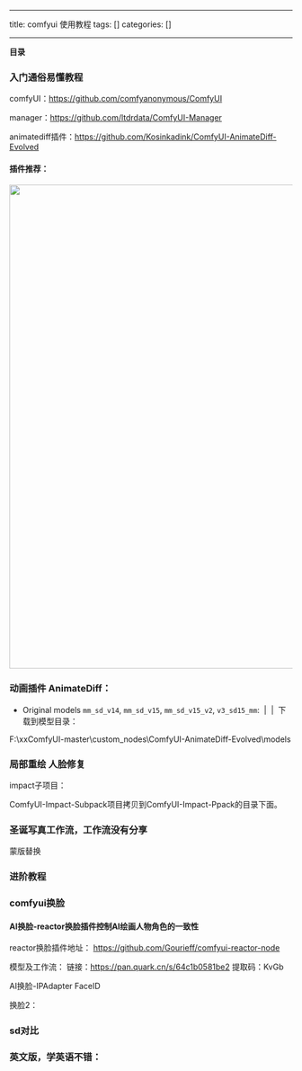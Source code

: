 
--- 
title:  comfyui 使用教程 
tags: []
categories: [] 

---
**目录**























### 入门通俗易懂教程



comfyUI：https://github.com/comfyanonymous/ComfyUI

manager：https://github.com/ltdrdata/ComfyUI-Manager

animatediff插件：https://github.com/Kosinkadink/ComfyUI-AnimateDiff-Evolved

#### 插件推荐：

<img alt="" height="861" src="https://img-blog.csdnimg.cn/direct/7461be49d58645baa4825c1e646de55c.png" width="774">



### 动画插件 AnimateDiff：


- Original models `mm_sd_v14`, `mm_sd_v15`, `mm_sd_v15_v2`, `v3_sd15_mm`:  |  | 
下载到模型目录：

F:\xxComfyUI-master\custom_nodes\ComfyUI-AnimateDiff-Evolved\models



### 局部重绘 人脸修复







impact子项目：





ComfyUI-Impact-Subpack项目拷贝到ComfyUI-Impact-Ppack的目录下面。



### 圣诞写真工作流，工作流没有分享





蒙版替换





### 进阶教程



### comfyui换脸

#### AI换脸-reactor换脸插件控制AI绘画人物角色的一致性



reactor换脸插件地址： https://github.com/Gourieff/comfyui-reactor-node

模型及工作流： 链接：https://pan.quark.cn/s/64c1b0581be2 提取码：KvGb



AI换脸-IPAdapter FaceID









换脸2：





### sd对比





### 英文版，学英语不错：






